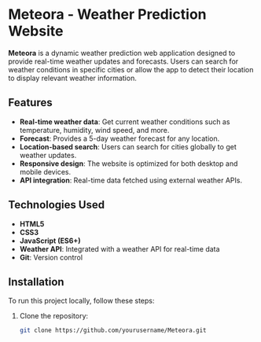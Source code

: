 # Meteora - Weather Prediction Website

**Meteora** is a dynamic weather prediction web application designed to provide real-time weather updates and forecasts. Users can search for weather conditions in specific cities or allow the app to detect their location to display relevant weather information.

## Features

- **Real-time weather data**: Get current weather conditions such as temperature, humidity, wind speed, and more.
- **Forecast**: Provides a 5-day weather forecast for any location.
- **Location-based search**: Users can search for cities globally to get weather updates.
- **Responsive design**: The website is optimized for both desktop and mobile devices.
- **API integration**: Real-time data fetched using external weather APIs.


## Technologies Used

- **HTML5**
- **CSS3**
- **JavaScript (ES6+)**
- **Weather API**: Integrated with a weather API for real-time data
- **Git**: Version control

## Installation

To run this project locally, follow these steps:

1. Clone the repository:

   ```bash
   git clone https://github.com/yourusername/Meteora.git
